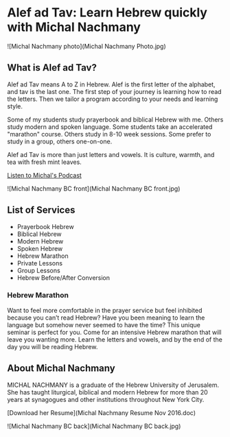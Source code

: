 # Alef ad Tav: Learn Hebrew quickly with Michal Nachmany

![Michal Nachmany photo](Michal Nachmany Photo.jpg)

## What is Alef ad Tav?

Alef ad Tav means A to Z in Hebrew.
Alef is the first letter of the alphabet, and tav is the last one. 
The first step of your journey is learning how to read the letters.
Then we tailor a program according to your needs and learning style.

Some of my students study prayerbook and biblical Hebrew with me.
Others study modern and spoken language.
Some students take an accelerated "marathon" course.
Others study in 8-10 week sessions.
Some prefer to study in a group, others one-on-one.

Alef ad Tav is more than just letters and vowels.
It is culture, warmth, and tea with fresh mint leaves.

[Listen to Michal's Podcast](https://itunes.apple.com/us/podcast/rega-shel-ivrit-moment-hebrew/id468419206?mt=2)

![Michal Nachmany BC front](Michal Nachmany BC front.jpg)

## List of Services

* Prayerbook Hebrew
* Biblical Hebrew
* Modern Hebrew
* Spoken Hebrew
* Hebrew Marathon
* Private Lessons
* Group Lessons
* Hebrew Before/After Conversion

### Hebrew Marathon

Want to feel more comfortable in the prayer service but feel inhibited because you can’t read Hebrew? Have you been meaning to learn the language but somehow never seemed to have the time? This unique seminar is perfect for you. Come for an intensive Hebrew marathon that will leave you wanting more. Learn the letters and vowels, and by the end of the day you will be reading Hebrew.

## About Michal Nachmany

MICHAL NACHMANY is a graduate of the Hebrew University of Jerusalem. She has taught liturgical, biblical and modern Hebrew for more than 20 years at synagogues and other institutions throughout New York City.

[Download her Resume](Michal Nachmany Resume Nov 2016.doc)

![Michal Nachmany BC back](Michal Nachmany BC back.jpg)

